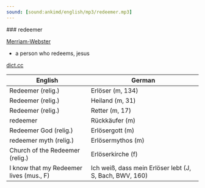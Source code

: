```yaml
---
sound: [sound:ankimd/english/mp3/redeemer.mp3]
---
```


\### redeemer

[Merriam-Webster](https://www.merriam-webster.com/dictionary/redeemer)

- a person who redeems, jesus

[dict.cc](https://www.dict.cc/redeemer)

| English        | German       |
| -------------- | ------------ |
| Redeemer (relig.) | Erlöser (m, 134) |
| Redeemer (relig.) | Heiland (m, 31) |
| Redeemer (relig.) | Retter (m, 17) |
| redeemer | Rückkäufer (m) |
| Redeemer God (relig.) | Erlösergott (m) |
| redeemer myth (relig.) | Erlösermythos (m) |
| Church of the Redeemer (relig.) | Erlöserkirche (f) |
| I know that my Redeemer lives (mus., F) | Ich weiß, dass mein Erlöser lebt (J, S, Bach, BWV, 160) |
